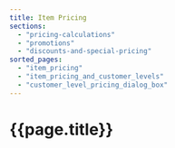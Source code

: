 ```yaml
---
title: Item Pricing
sections:
  - "pricing-calculations"
  - "promotions"
  - "discounts-and-special-pricing"
sorted_pages:
  - "item_pricing"
  - "item_pricing_and_customer_levels"
  - "customer_level_pricing_dialog_box"
---
```

# {{page.title}}

